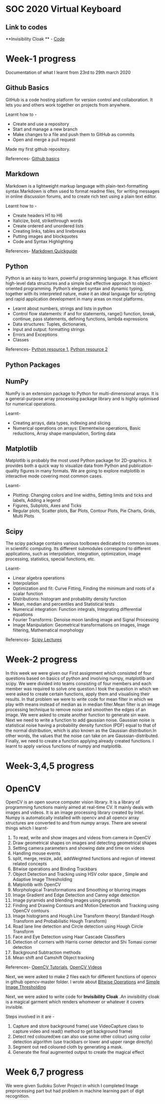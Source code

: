 # SOC 2020 Virtual Keyboard
## Link to codes

**Invisibility Cloak ** - [Code](https://github.com/MananKGarg/SOC_20_Virtual_Keyboard/blob/master/Invisibility%20Cloak/Tanisha.md)
# Week-1 progress
Documentation of what I learnt from 23rd to 29th march 2020

## Github Basics
GitHub is a code hosting platform for version control and collaboration. It lets you and others work together on projects from anywhere.

Learnt how to -

* Create and use a repository
* Start and manage a new branch
* Make changes to a file and push them to GitHub as commits
* Open and merge a pull request

 Made my first github repository.
 
 References- [Github basics](https://guides.github.com/activities/hello-world/)
 
## Markdown

Markdown is a lightweight markup language with plain-text-formatting syntax.Markdown is often used to format readme files, for writing messages in online discussion forums, and to create rich text using a plain text editor.

Learnt how to -

* Create headers H1 to H6
* Italicize, bold, strikethrough words
* Create ordered and unordered lists
* Creating links, tables and linebreaks
* Putting images and blockquotes
* Code and Syntax Highlighting

References- [Markdown Quickguide](https://github.com/adam-p/markdown-here/wiki/Markdown-Cheatsheet)

## Python

Python is an easy to learn, powerful programming language. It has efficient high-level data structures and a simple but effective approach to object-oriented programming. Python’s elegant syntax and dynamic typing, together with its interpreted nature, make it an ideal language for scripting and rapid application development in many areas on most platforms.

* Learnt about numbers, strings and lists in python
*  Control flow statements: if and for statements, range() function, break, continue, pass statements, defining functions, lambda expressions
* Data structures: Tuples, dictionaries, 
* Input and output: formatting strings
* Errors and Exceptions
* Classes

References- [Python resource 1](https://docs.python.org/3/tutorial/),  [Python resource 2](https://www.learnpython.org/)

## Python Packages

## NumPy

NumPy is an extension package to Python for multi-dimensional arrays. It is a general-purpose array processing package library and is highly optimised for numerical operations.

Learnt- 
* Creating arrays, data types, indexing and slicing
* Numerical operations on arrays: Elementwise operations, Basic reductions, Array shape manipulation, Sorting data

## Matplotlib

Matplotlib is probably the most used Python package for 2D-graphics. It provides both a quick way to visualize data from Python and publication-quality figures in many formats. We are going to explore matplotlib in interactive mode covering most common cases.

Learnt-
* Plotting: Changing colors and line widths, Setting limits and ticks and labels, Adding a legend
* Figures, Subplots, Axes and Ticks
* Regular plots, Scatter plots, Bar Plots, Contour Plots, Pie Charts, Grids, Multi Plots

## Scipy

The scipy package contains various toolboxes dedicated to common issues in scientific computing. Its different submodules correspond to different applications, such as interpolation, integration, optimization, image processing, statistics, special functions, etc.

Learnt-
* Linear algebra operations
* Interpolation
* Optimization and fit: Curve Fitting, Finding the minimum and roots of a scalar function
* Distributions: histogram and probability density function
* Mean, median and percentiles and Statistical tests
* Numerical integration: Function integrals, Integrating differential equations
* Fourier Transforms: Denoise moon landing image and Signal Processing
* Image Manipulation: Geometrical transformations on images, Image filtering, Mathematical morphology

References- [Scipy Lectures](https://scipy-lectures.org/)

# Week-2 progress

In this week we were given our First assignment which consisted of four questions based on basics of python and involving numpy, matplotlib and scipy.
We were divided into teams consisting of four members and each member was required to solve one question.I took the question in which we were asked to create certain functions, apply them and visualising their results.
In that problem we were to write code for mean filter in which we play with means instead of median as in median filter.Mean filter is  an image processing technique to remove noise and smoothen the edges of an image. We were asked to create another function to generate sin wave. Next we need to write a function to add gaussian noise. Gaussian noise is statistical noise having a probability density function (PDF) equal to that of the normal distribution, which is also known as the Gaussian distribution.In other words, the values that the noise can take on are Gaussian-distributed. Finally, we need to create a function applying already created functions. I learnt to apply various functions of numpy and matplotlib.

# Week-3,4,5 progress

# OpenCV
OpenCV is an open source computer vision library. It is a library of programming functions mainly aimed at real-time CV. It mainly deals with images and videos. It is an image processing library created by Intel. Numpy is automatically installed with opencv and all opencv array structures are converted to and from numpy arrays.
There are several things which I learnt-

1. To read, write and show images and videos from camera in OpenCV
2. Draw geometrical shapes on images and detecting geometrical shapes
3. Setting camera parameters and showing date and time on videos
4. Handling mouse events 
5. split, merge, resize, add, addWeighted functions and region of interest related concepts
6. Bitwise operations and Binding Trackbars 
7. Object Detection and Tracking using HSV color space , Simple and Adaptive Image Thresholding
8. Matplotlib with OpenCV 
9. Morphological Transformations and Smoothing or blurring images
10. Image Gradient and Edge Detection and Canny edge detection
11. Image pyramids and blending images using pyramids
12. Finding and Drawing Contours and Motion Detection and Tracking using OpenCV contours
13. Image histograms and Hough Line Transform theory( Standard Hough Transform and Probabilistic Hough Transform)
14. Road lane line detection and Circle detection using Hough Circle Transform
15. Face and Eye Detection using Haar Cascade Classifiers
16. Detection of corners with Harris corner detector and Shi Tomasi corner detection
17. Background Subtraction methods 
18. Mean shift and Camshift Object tracking


References- [OpenCV Tutorials](https://www.geeksforgeeks.org/opencv-python-tutorial/), [OpenCV Videos](https://www.youtube.com/watch?v=kdLM6AOd2vc&list=PLS1QulWo1RIa7D1O6skqDQ-JZ1GGHKK-K)



Next, we were asked to make 2 files each for different functions of opencv in github opencv-master folder. I wrote about [Bitwise Operations](https://github.com/MananKGarg/SOC_20_Virtual_Keyboard/blob/master/SoC_OpenCV-master/11.%20(Tanisha)Bitwise%20Operations%20(bitwise%20AND%2C%20OR%2C%20NOT%20and%20XOR).md) and [Simple Image Thresholding](https://github.com/MananKGarg/SOC_20_Virtual_Keyboard/blob/master/SoC_OpenCV-master/14.%20(Tanisha)Simple%20Image%20Thresholding.md)

Next, we were asked to write code for **Invisibility Cloak** .An invisibility cloak is a magical garment which renders whomever or whatever it covers invisible.

Steps involved in it are -

1. Capture and store background frame( use VideoCapture class to capture video and read() method to get background frame)
2. Detect red coloured(we can also use some other colour) using color detection algorithm (use trackbars or lower and upper range directly)
3. Segment out red coloured cloth by generating a mask.
4. Generate the final augmented output to create the magical effect 

# Week 6,7 progress
We were given Sudoku Solver Project in which I completed Image preprocessing part but had problem in machine learning part of digit recognition.
